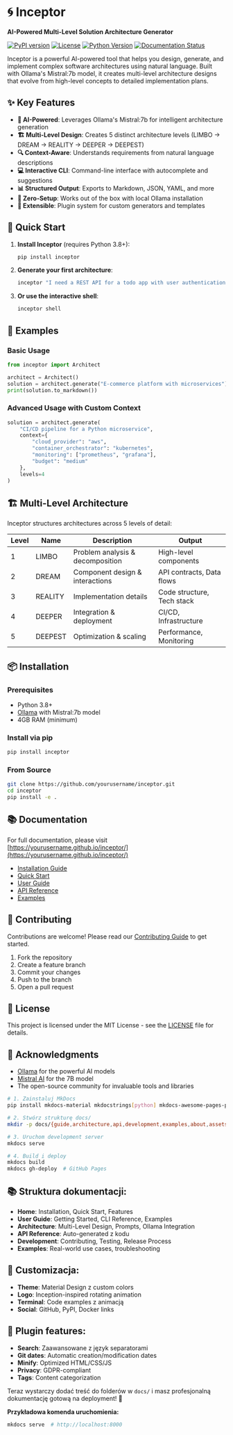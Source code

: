# 🌀 Inceptor

**AI-Powered Multi-Level Solution Architecture Generator**

[![PyPI version](https://img.shields.io/pypi/v/inceptor)](https://pypi.org/project/inceptor/)
[![License](https://img.shields.io/badge/license-MIT-blue.svg)](https://github.com/yourusername/inceptor/blob/main/LICENSE)
[![Python Version](https://img.shields.io/badge/python-3.8+-blue.svg)](https://www.python.org/downloads/)
[![Documentation Status](https://img.shields.io/badge/docs-latest-brightgreen.svg)](https://yourusername.github.io/inceptor/)

Inceptor is a powerful AI-powered tool that helps you design, generate, and implement complex software architectures using natural language. Built with Ollama's Mistral:7b model, it creates multi-level architecture designs that evolve from high-level concepts to detailed implementation plans.

## ✨ Key Features

- **🤖 AI-Powered**: Leverages Ollama's Mistral:7b for intelligent architecture generation
- **🏗️ Multi-Level Design**: Creates 5 distinct architecture levels (LIMBO → DREAM → REALITY → DEEPER → DEEPEST)
- **🔍 Context-Aware**: Understands requirements from natural language descriptions
- **💻 Interactive CLI**: Command-line interface with autocomplete and suggestions
- **📊 Structured Output**: Exports to Markdown, JSON, YAML, and more
- **🚀 Zero-Setup**: Works out of the box with local Ollama installation
- **🔌 Extensible**: Plugin system for custom generators and templates

## 🚀 Quick Start

1. **Install Inceptor** (requires Python 3.8+):
   ```bash
   pip install inceptor
   ```

2. **Generate your first architecture**:
   ```bash
   inceptor "I need a REST API for a todo app with user authentication"
   ```

3. **Or use the interactive shell**:
   ```bash
   inceptor shell
   ```

## 🎯 Examples

### Basic Usage
```python
from inceptor import Architect

architect = Architect()
solution = architect.generate("E-commerce platform with microservices")
print(solution.to_markdown())
```

### Advanced Usage with Custom Context
```python
solution = architect.generate(
    "CI/CD pipeline for a Python microservice",
    context={
        "cloud_provider": "aws",
        "container_orchestrator": "kubernetes",
        "monitoring": ["prometheus", "grafana"],
        "budget": "medium"
    },
    levels=4
)
```

## 🏗️ Multi-Level Architecture

Inceptor structures architectures across 5 levels of detail:

| Level | Name | Description | Output |
|-------|------|-------------|--------|
| 1 | LIMBO | Problem analysis & decomposition | High-level components |
| 2 | DREAM | Component design & interactions | API contracts, Data flows |
| 3 | REALITY | Implementation details | Code structure, Tech stack |
| 4 | DEEPER | Integration & deployment | CI/CD, Infrastructure |
| 5 | DEEPEST | Optimization & scaling | Performance, Monitoring |

## 📦 Installation

### Prerequisites
- Python 3.8+
- [Ollama](https://ollama.ai/) with Mistral:7b model
- 4GB RAM (minimum)

### Install via pip
```bash
pip install inceptor
```

### From Source
```bash
git clone https://github.com/yourusername/inceptor.git
cd inceptor
pip install -e .
```

## 📚 Documentation

For full documentation, please visit [https://yourusername.github.io/inceptor/](https://yourusername.github.io/inceptor/)

- [Installation Guide](https://yourusername.github.io/inceptor/installation/)
- [Quick Start](https://yourusername.github.io/inceptor/quick-start/)
- [User Guide](https://yourusername.github.io/inceptor/guide/)
- [API Reference](https://yourusername.github.io/inceptor/api/)
- [Examples](https://yourusername.github.io/inceptor/examples/)

## 🤝 Contributing

Contributions are welcome! Please read our [Contributing Guide](CONTRIBUTING.md) to get started.

1. Fork the repository
2. Create a feature branch
3. Commit your changes
4. Push to the branch
5. Open a pull request

## 📄 License

This project is licensed under the MIT License - see the [LICENSE](LICENSE) file for details.

## 🙏 Acknowledgments

- [Ollama](https://ollama.ai/) for the powerful AI models
- [Mistral AI](https://mistral.ai/) for the 7B model
- The open-source community for invaluable tools and libraries

```bash
# 1. Zainstaluj MkDocs
pip install mkdocs-material mkdocstrings[python] mkdocs-awesome-pages-plugin

# 2. Stwórz strukturę docs/
mkdir -p docs/{guide,architecture,api,development,examples,about,assets/{css,js,images}}

# 3. Uruchom development server
mkdocs serve

# 4. Build i deploy
mkdocs build
mkdocs gh-deploy  # GitHub Pages
```

## 📚 **Struktura dokumentacji:**

- **Home**: Installation, Quick Start, Features
- **User Guide**: Getting Started, CLI Reference, Examples  
- **Architecture**: Multi-Level Design, Prompts, Ollama Integration
- **API Reference**: Auto-generated z kodu
- **Development**: Contributing, Testing, Release Process
- **Examples**: Real-world use cases, troubleshooting

## 🎨 **Customizacja:**

- **Theme**: Material Design z custom colors
- **Logo**: Inception-inspired rotating animation
- **Terminal**: Code examples z animacją
- **Social**: GitHub, PyPI, Docker links

## 🔧 **Plugin features:**

- **Search**: Zaawansowane z język separatorami
- **Git dates**: Automatic creation/modification dates
- **Minify**: Optimized HTML/CSS/JS
- **Privacy**: GDPR-compliant
- **Tags**: Content categorization

Teraz wystarczy dodać treść do folderów w `docs/` i masz profesjonalną dokumentację gotową na deployment! 🎯

**Przykładowa komenda uruchomienia:**
```bash
mkdocs serve  # http://localhost:8000
```